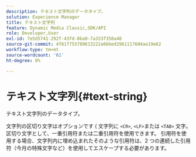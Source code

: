 ```yaml
---
description: テキスト文字列のデータタイプ。
solution: Experience Manager
title: テキスト文字列
feature: Dynamic Media Classic,SDK/API
role: Developer,User
exl-id: 7e5d5741-292f-43fd-8ba0-7a333f350a40
source-git-commit: 4f81f755789613222a66bed2961117604ae19e62
workflow-type: tm+mt
source-wordcount: '61'
ht-degree: 0%

---
```


# テキスト文字列{#text-string}

テキスト文字列のデータタイプ。

文字列の区切り文字はオプションです ( 文字列に `<CR>`, `<LF>`または `<TAB>` 文字。 区切り文字として、一重引用符または二重引用符を使用できます。 引用符を使用する場合、文字列内に埋め込まれたそのような引用符は、2 つの連続した引用符（今月の特殊文字など）を使用してエスケープする必要があります。
